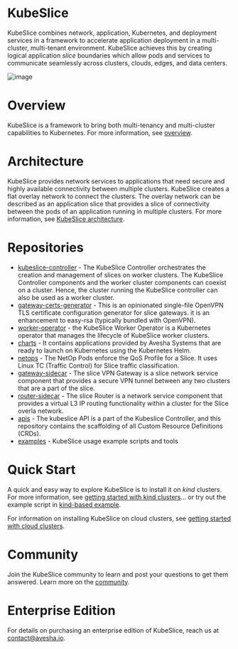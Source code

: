# KubeSlice
KubeSlice combines network, application, Kubernetes, and deployment services in a framework to accelerate application deployment in a multi-cluster, multi-tenant environment. KubeSlice achieves this by creating logical application _slice_ boundaries which allow pods and services to communicate seamlessly across clusters, clouds, edges, and data centers.

![image](https://user-images.githubusercontent.com/99885802/166949543-ad5fa7ef-5560-4377-8a9e-91e693072422.png)


# Overview

KubeSlice is a framework to bring both multi-tenancy and multi-cluster capabilities to Kubernetes. For more information, see [overview](https://docs.avesha.io/opensource/kube-slice-overview).

# Architecture
KubeSlice provides network services to applications that need secure and highly available connectivity between multiple clusters. KubeSlice creates a flat overlay network to connect the clusters. The overlay network can be described as an application slice that provides a slice of connectivity between the pods of an application running in multiple clusters. For more information, see [KubeSlice architecture](https://docs.avesha.io/opensource/kube-slice-architecture). 

# Repositories
* [kubeslice-controller](https://github.com/kubeslice/kubeslice-controller) -  The KubeSlice Controller orchestrates the creation and management of slices on worker clusters. The KubeSlice Controller components and the worker cluster components can coexist on a cluster. Hence, the cluster running the KubeSlice controller can also be used as a worker cluster.
* [gateway-certs-generator](https://github.com/kubeslice/gateway-certs-generator) - This is an opinionated single-file OpenVPN TLS certificate configuration generator for slice gateways. it is an enhancement to easy-rsa (typically bundled with OpenVPN).
* [worker-operator](https://github.com/kubeslice/worker-operator) - the KubeSlice Worker Operator is a Kubernetes operator that manages the lifecycle of KubeSlice worker clusters.
* [charts](https://github.com/kubeslice/charts) - It contains applications provided by Avesha Systems that are ready to launch on Kubernetes using the Kubernetes Helm.
* [netops](https://github.com/kubeslice/netops) - The NetOp Pods enforce the QoS Profile for a Slice. It uses Linux TC (Traffic Control) for Slice traffic classification.
* [gateway-sidecar](https://github.com/kubeslice/gateway-sidecar) - The slice VPN Gateway is a slice network service component that provides a secure VPN tunnel between any two clusters that are a part of the slice.
* [router-sidecar](https://github.com/kubeslice/router-sidecar) - The slice Router is a network service component that provides a virtual L3 IP routing functionality within a cluster for the Slice overla network.
* [apis](https://github.com/kubeslice/apis) - The kubeslice API is a part of the Kubeslice Controller, and this repository contains the scaffolding of all Custom Resource Definitions (CRDs).
* [examples](https://github.com/kubeslice/examples) - KubeSlice usage example scripts and tools


# Quick Start

A quick and easy way to explore KubeSlice is to install it on _kind_ clusters.  
For more information, see [getting started with kind clusters](https://docs.avesha.io/opensource/getting-started-with-kind-clusters)... or try out the example script in [kind-based example](https://github.com/kubeslice/examples/tree/master/kind).

For information on installing KubeSlice on cloud clusters, see [getting started with cloud clusters](https://docs.avesha.io/opensource/getting-started-with-cloud-clusters).

# Community 

Join the KubeSlice community to learn and post your questions to get them answered. Learn more on the [community](https://docs.avesha.io/opensource/community).

# Enterprise Edition
For details on purchasing an enterprise edition of KubeSlice, reach us at contact@avesha.io.
